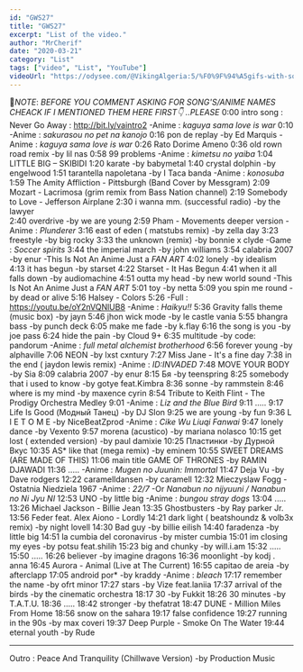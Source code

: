 ```yaml
---
id: "GWS27"
title: "GWS27"
excerpt: "List of the video."
author: "MrCherif"
date: "2020-03-21"
category: "List"
tags: ["video", "List", "YouTube"]
videoUrl: "https://odysee.com/@VikingAlgeria:5/%F0%9F%94%A5gifs-with-sound-coub-mix-!-27-%E2%9A%A1%EF%B8%8F:3"
---
```

📌*NOTE*:
*BEFORE YOU COMMENT ASKING FOR SONG'S/ANIME NAMES CHEACK IF I MENTIONED THEM HERE FIRST👇 ..PLEASE*
0:00 intro song : Never Go Away :
http://bit.ly/vaintro2
-Anime : *kaguya sama love is war*
0:10
-Anime : *sakurasou no pet na kanojo*
0:16 pon de replay -by Ed Marquis
-Anime : *kaguya sama love is war*
0:26 Rato Dorime Ameno
0:36 old rown road remix -by lil nas
0:58 99 problems
-Anime : *kimetsu no yaiba*
1:04 LITTLE BIG – SKIBIDI
1:20 karate -by babymetal
1:40 crystal dolphin -by engelwood
1:51 tarantella napoletana -by I Taca banda
-Anime : *konosuba*
1:59 The Amity Affliction - Pittsburgh (Band Cover by Messgram)
2:09 Mozart - Lacrimosa (grim remix from Bass Nation channel)
2:19 Somebody to Love - Jefferson Airplane
2:30 i wanna mm. (successful radio) -by the lawyer	
2:40 overdrive -by we are young
2:59 Pham - Movements deeper version
-Anime : *Plunderer*
3:16 east of eden ( matstubs remix) -by zella day
3:23 freestyle -by big rocky
3:33 the unknown (remix) -by bonnie x clyde
-Game : *Soccer spirits*
3:44 the imperial march -by john williams
3:54 calabria 2007 -by enur
-This Is Not An Anime Just a *FAN ART*
4:02 lonely -by idealism
4:13 it has begun -by starset 
4:22 Starset - It Has Begun
4:41 when it all falls down -by audiomachine
4:51 outta my head -by new world sound
-This Is Not An Anime Just a *FAN ART*
5:01 toy -by netta
5:09 you spin me round -by dead or alive
5:16 Halsey - Colors
5:26 
-Full : https://youtu.be/oY2nVQNlUB8
-Anime : *Haikyu!!*
5:36 Gravity falls theme (music box) -by jayn
5:46 jhon wick mode -by le castle vania
5:55 bhangra bass -by punch deck
6:05 make me fade -by k.flay
6:16 the song is you -by joe pass
6:24 hide the pain -by Cloud 9+
6:35 multitude -by code: pandorum
-Anime : *full metal alchemist brotherhood*
6:56 forever young -by alphaville
7:06 NEON -by lxst cxntury
7:27 Miss Jane - It's a fine day
7:38 in the end ( jaydon lewis remix)
-Anime : *ID:INVADED*
7:48 MOVE YOUR BODY -by Sia
8:09 calabria 2007 -by enur
8:15 Бя -by teenspring
8:25 somebody that i used to know -by gotye feat.Kimbra
8:36 sonne -by rammstein
8:46 where is my mind -by maxence cyrin
8:54 Tribute to Keith Flint - The Prodigy Orchestra Medley
9:01
-Anime : *Liz and the Blue Bird*
9:11 .....
9:17 Life Is Good (Модный Танец) -by DJ Slon
9:25 we are young -by fun
9:36 L I E T O M E -by NiceBeatZprod
-Anime : *Cike Wu Liuqi Fanwai*
9:47 lonely dance -by Vexento
9:57 morena (acustico) -by mariana nolasco
10:15 get lost ( extended version) -by paul damixie
10:25 Пластинки -by Дурной Вкус
10:35 AS* like that (mega remix) -by eminem
10:55 SWEET DREAMS (ARE MADE OF THIS)
11:06 main title GAME OF THRONES -by RAMIN DJAWADI
11:36 .....
-Anime : *Mugen no Juunin: Immortal*
11:47 Deja Vu -by Dave rodgers
12:22 caramelldansen -by caramell
12:32 Mieczyslaw Fogg - Ostatnia Niedziela 1967
-Anime : *22/7* 
-Or *Nanabun no nijyuuni / Nanabun no Ni Jyu NI*
12:53 UNO -by little big
-Anime : *bungou stray dogs*
13:04 .....
13:26 Michael Jackson - Billie Jean
13:35 Ghostbusters -by Ray parker Jr.
13:56 Feder feat. Alex Aiono - Lordly
14:21 dark light ( beatshoundz & volb3x remix) -by night lovell
14:30 Bad guy -by billie eilish
14:40 faradenza -by little big
14:51 la cumbia del coronavirus -by mister cumbia
15:01 im closing my eyes -by potsu feat.shilih
15:23 big and chunky -by will.i.am
15:32 .....
15:50 .....
16:26 believer -by imagine dragons 
16:36 moonlight -by kodj . anna
16:45 Aurora - Animal (Live at The Current)
16:55 capitao de areia -by afterclapp
17:05 android por* -by kraddy
-Anime : *bleach*
17:17 remember the name -by ofrt minor
17:27 stars -by Vize feat.laniia
17:37 arrival of the birds -by the cinematic orchestra
18:17 30 -by Fukkit
18:26 30 minutes -by T.A.T.U.
18:36 ..... 
18:42 stronger -by thefatrat 
18:47 DUNE - Million Miles From Home
18:56 snow on the sahara
19:17 false confidence
19:27 running in the 90s -by max coveri
19:37 Deep Purple - Smoke On The Water
19:44 eternal youth -by Rude

----
Outro : Peace And Tranquility (Chillwave Version) -by Production Music
